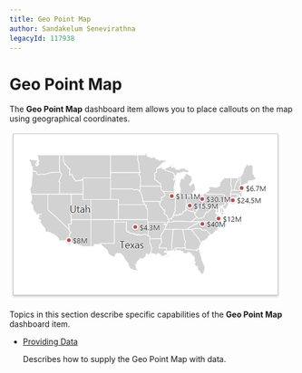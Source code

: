```yaml
---
title: Geo Point Map
author: Sandakelum Senevirathna
legacyId: 117938
---
```

# Geo Point Map
The **Geo Point Map** dashboard item allows you to place callouts on the map using geographical coordinates.

![wdd-dashboard-items-geo-point-map](../../../../images/img125121.png)

Topics in this section describe specific capabilities of the **Geo Point Map** dashboard item.
* [Providing Data](geo-point-map/providing-data.md)
	
	Describes how to supply the Geo Point Map with data.